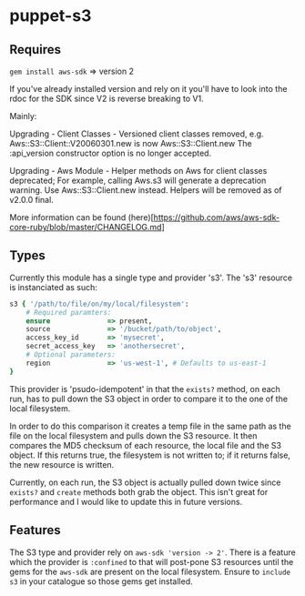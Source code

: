 # puppet-s3

## Requires

```gem install aws-sdk``` => version 2

If you've already installed version and rely on it you'll have to look into the rdoc for the SDK since V2 is 
reverse breaking to V1. 

Mainly:

Upgrading - Client Classes - Versioned client classes removed, e.g. Aws::S3::Client::V20060301.new is now Aws::S3::Client.new The :api_version constructor option is no longer accepted.

Upgrading - Aws Module - Helper methods on Aws for client classes deprecated; For example, calling Aws.s3 will generate a deprecation warning. Use Aws::S3::Client.new instead. Helpers will be removed as of v2.0.0 final.

More information can be found (here)[https://github.com/aws/aws-sdk-core-ruby/blob/master/CHANGELOG.md]


## Types

Currently this module has a single type and provider 's3'. The 's3' resource is instanciated as such:

```ruby
s3 { '/path/to/file/on/my/local/filesystem':
    # Required paramters:
    ensure              => present,
    source              => '/bucket/path/to/object',
    access_key_id       => 'mysecret',
    secret_access_key   => 'anothersecret',
    # Optional parameters:
    region              => 'us-west-1', # Defaults to us-east-1
}
```

This provider is 'psudo-idempotent' in that the ```exists?``` method, on each run, has to pull down the S3 object in order to compare it to the one of the local filesystem. 

In order to do this comparison it creates a temp file in the same path as the file on the local filesystem and pulls down the S3 resource. It then compares the MD5 checksum 
of each resource, the local file and the S3 object. If this returns true, the filesystem is not written to; if it returns false, the new resource is written. 

Currently, on each run, the S3 object is actually pulled down twice since ```exists?``` and ```create``` methods both grab the object. This isn't great for performance and I would like
to update this in future versions. 

## Features

The S3 type and provider rely on ```aws-sdk 'version -> 2'```. There is a feature which the provider is ```:confined``` to that will post-pone S3 resources until the gems for the ```aws-sdk``` are 
present on the local filesystem. Ensure to ```include s3``` in your catalogue so those gems get installed. 

